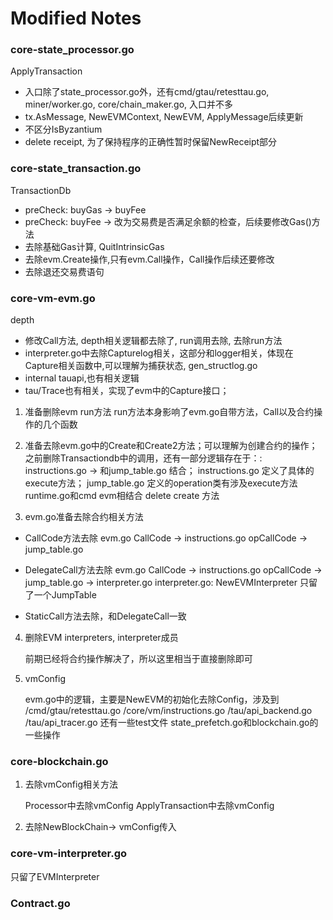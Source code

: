# Modified Notes

### core-state_processor.go

ApplyTransaction
- 入口除了state_processor.go外，还有cmd/gtau/retesttau.go, miner/worker.go, core/chain_maker.go, 入口并不多
- tx.AsMessage, NewEVMContext, NewEVM, ApplyMessage后续更新
- 不区分IsByzantium
- delete receipt, 为了保持程序的正确性暂时保留NewReceipt部分

### core-state_transaction.go

TransactionDb
- preCheck: buyGas -> buyFee
- preCheck: buyFee -> 改为交易费是否满足余额的检查，后续要修改Gas()方法
- 去除基础Gas计算, QuitIntrinsicGas
- 去除evm.Create操作,只有evm.Call操作，Call操作后续还要修改
- 去除退还交易费语句

### core-vm-evm.go
depth
- 修改Call方法, depth相关逻辑都去除了, run调用去除, 去除run方法
- interpreter.go中去除Capturelog相关，这部分和logger相关，体现在Capture相关函数中,可以理解为捕获状态, gen_structlog.go
- internal tauapi,也有相关逻辑
- tau/Trace也有相关，实现了evm中的Capture接口；

1. 准备删除evm run方法
   run方法本身影响了evm.go自带方法，Call以及合约操作的几个函数

2. 准备去除evm.go中的Create和Create2方法；可以理解为创建合约的操作；之前删除Transactiondb中的调用，还有一部分逻辑存在于：:
	instructions.go -> 和jump_table.go 结合；
	instructions.go 定义了具体的execute方法；
	jump_table.go 定义的operation类有涉及execute方法
	runtime.go和cmd evm相结合
	delete create 方法

3. evm.go准备去除合约相关方法
- CallCode方法去除
	evm.go CallCode -> instructions.go opCallCode -> jump_table.go 

- DelegateCall方法去除
	evm.go CallCode -> instructions.go opCallCode -> jump_table.go  -> interpreter.go
    interpreter.go: NewEVMInterpreter 只留了一个JumpTable

- StaticCall方法去除，和DelegateCall一致

4. 删除EVM interpreters, interpreter成员

	前期已经将合约操作解决了，所以这里相当于直接删除即可

5. vmConfig

	evm.go中的逻辑，主要是NewEVM的初始化去除Config，涉及到
		/cmd/gtau/retesttau.go
	    /core/vm/instructions.go
		/tau/api_backend.go
		/tau/api_tracer.go
	还有一些test文件
	state_prefetch.go和blockchain.go的一些操作

### core-blockchain.go 
1. 去除vmConfig相关方法

	Processor中去除vmConfig
	ApplyTransaction中去除vmConfig

2. 去除NewBlockChain-> vmConfig传入

### core-vm-interpreter.go
只留了EVMInterpreter

### Contract.go 
